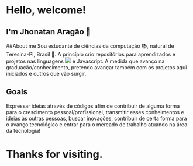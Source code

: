 # Hello, welcome!

## I'm Jhonatan Aragão 👋

##About me
Sou estudante de ciências da computação 📚, natural de Teresina-PI, Brasil 📍. A princípio crio repositórios para aprendizados e projetos nas linguagens <code><img heigh="5" src="https://img.shields.io/badge/Python-3776AB?style=for-the-badge&logo=python&logoColor=white"></code> e Javascript. A medida que avanço na graduação/conhecimento, pretendo avançar também com os projetos aqui iniciados e outros que vão surgir.

## Goals
Expressar ideias através de códigos afim de contribuir de alguma forma para o crescimento pessoal/profissional, transmitir esses conheimentos e ideias às outras pessoas, buscar inovações, contribuir de certa forma para o avanço tecnológico e entrar para o mercado de trabalho atuando na área da tecnologia! 

# Thanks for visiting.
